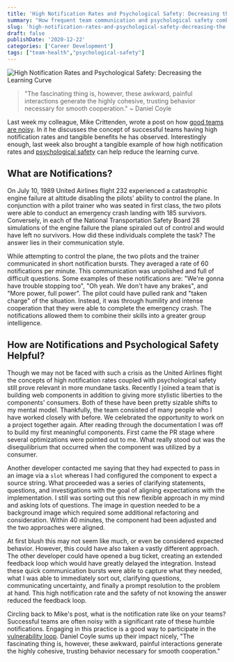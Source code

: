 ```yaml
---
title: 'High Notification Rates and Psychological Safety: Decreasing the Learning Curve'
summary: "How frequent team communication and psychological safety combine to accelerate learning and reduce friction."
slug: 'high-notification-rates-and-psychological-safety-decreasing-the-learning-curve'
draft: false
publishDate: '2020-12-22'
categories: ['Career Development']
tags: ["team-health","psychological-safety"]
---
```

![High Notification Rates and Psychological Safety: Decreasing the Learning Curve](images/vintage-telephones.jpg#center)

> "The fascinating thing is, however, these awkward, painful interactions generate the highly cohesive, trusting behavior necessary for smooth cooperation." ~ Daniel Coyle

Last week my colleague, Mike Crittenden, wrote a post on how [good teams are noisy](https://critter.blog/2020/12/15/good-teams-are-noisy/). In it he discusses the concept of successful teams having high notification rates and tangible benefits he has observed. Interestingly enough, last week also brought a tangible example of how high notification rates and [psychological safety](/blog/2020/12/07/the-importance-of-creating-psychological-safety) can help reduce the learning curve.

## What are Notifications?

On July 10, 1989 United Airlines flight 232 experienced a catastrophic engine failure at altitude disabling the pilots' ability to control the plane. In conjunction with a pilot trainer who was seated in first class, the two pilots were able to conduct an emergency crash landing with 185 survivors. Conversely, in each of the National Transportation Safety Board 28 simulations of the engine failure the plane spiraled out of control and would have left no survivors. How did these individuals complete the task? The answer lies in their communication style.

While attempting to control the plane, the two pilots and the trainer communicated in short notification bursts. They averaged a rate of 60 notifications per minute. This communication was unpolished and full of difficult questions. Some examples of these notifications are: "We're gonna have trouble stopping too", "Oh yeah. We don't have any brakes", and "More power, full power". The pilot could have pulled rank and "taken charge" of the situation. Instead, it was through humility and intense cooperation that they were able to complete the emergency crash. The notifications allowed them to combine their skills into a greater group intelligence.

## How are Notifications and Psychological Safety Helpful?

Though we may not be faced with such a crisis as the United Airlines flight the concepts of high notification rates coupled with psychological safety still prove relevant in more mundane tasks. Recently I joined a team that is building web components in addition to giving more stylistic liberties to the components' consumers. Both of these have been pretty sizable shifts to my mental model. Thankfully, the team consisted of many people who I have worked closely with before. We celebrated the opportunity to work on a project together again. After reading through the documentation I was off to build my first meaningful components. First came the PR stage where several optimizations were pointed out to me. What really stood out was the disequilibrium that occurred when the component was utilized by a consumer.

Another developer contacted me saying that they had expected to pass in an image via a `slot` whereas I had configured the component to expect a source string. What proceeded was a series of clarifying statements, questions, and investigations with the goal of aligning expectations with the implementation. I still was sorting out this new flexible approach in my mind and asking lots of questions. The image in question needed to be a background image which required some additional refactoring and consideration. Within 40 minutes, the component had been adjusted and the two approaches were aligned.

At first blush this may not seem like much, or even be considered expected behavior. However, this could have also taken a vastly different approach. The other developer could have opened a bug ticket, creating an extended feedback loop which would have greatly delayed the integration. Instead these quick communication bursts were able to capture what they needed, what I was able to immediately sort out, clarifying questions, communicating uncertainty, and finally a prompt resolution to the problem at hand. This high notification rate and the safety of not knowing the answer reduced the feedback loop.

Circling back to Mike's post, what is the notification rate like on your teams? Successful teams are often noisy with a significant rate of these humble notifications. Engaging in this practice is a good way to participate in the [vulnerability loop](/blog/2020/12/11/what-mistakes-did-you-make-this-sprint). Daniel Coyle sums up their impact nicely, "The fascinating thing is, however, these awkward, painful interactions generate the highly cohesive, trusting behavior necessary for smooth cooperation."
